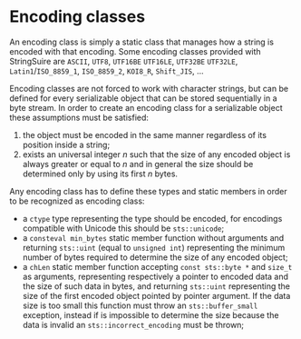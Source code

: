 # Encoding classes

An encoding class is simply a static class that manages how a string is encoded with that encoding. Some encoding classes provided with StringSuire are `ASCII`, `UTF8`, `UTF16BE` `UTF16LE`, `UTF32BE` `UTF32LE`, `Latin1`/`ISO_8859_1`, `ISO_8859_2`, `KOI8_R`, `Shift_JIS`, ...

Encoding classes are not forced to work with character strings, but can be defined for every serializable object that can be stored sequentially in a byte stream. In order to create an encoding class for a serializable object these assumptions must be satisfied:

1. the object must be encoded in the same manner regardless of its position inside a string;
2. exists an universal integer *n* such that the size of any encoded object is always greater or equal to *n* and in general the size should be determined only by using its first *n* bytes.

Any encoding class has to define these types and static members in order to be recognized as encoding class:

* a `ctype` type representing the type should be encoded, for encodings compatible with Unicode this should be `sts::unicode`;
* a `consteval min_bytes` static member function without arguments and returning `sts::uint` (equal to `unsigned int`) representing the minimum number of bytes required to determine the size of any encoded object;
* a `chLen` static member function accepting `const sts::byte *` and `size_t` as arguments, representing respectively a pointer to encoded data and the size of such data in bytes, and returning `sts::uint` representing the size of the first encoded object pointed by pointer argument. If the data size is too small this function must throw an `sts::buffer_small` exception, instead if is impossible to determine the size because the data is invalid an `sts::incorrect_encoding` must be thrown;
